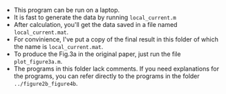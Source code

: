 - This program can be run on a laptop. 
- It is fast to generate the data by running `local_current.m`
- After calculation, you'll get the data saved in a file named `local_current.mat`.
- For convinience, I've put a copy of the final result in this folder of which the name is `local_current.mat`. 
- To produce the Fig.3a in the original paper, just run the file `plot_figure3a.m`.
- The programs in this folder lack comments. If you need explanations for the programs, you can refer directly to the programs in the folder `../figure2b_figure4b`.